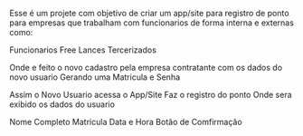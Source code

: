 Esse é um projete com objetivo de criar um app/site
para registro de ponto para empresas que trabalham com funcionarios de forma interna e externas como:

  Funcionarios
  Free Lances
  Tercerizados

Onde e feito o novo cadastro pela empresa contratante com os dados do novo usuario
Gerando uma Matricula e Senha 

Assim o Novo Usuario acessa o App/Site 
Faz o registro do ponto 
Onde sera exibido os dados do usuario

  Nome Completo
  Matricula 
  Data e Hora
  Botão de Comfirmação

